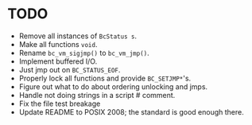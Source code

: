 # TODO

* Remove all instances of `BcStatus s`.
* Make all functions `void`.
* Rename `bc_vm_sigjmp()` to `bc_vm_jmp()`.
* Implement buffered I/O.
* Just jmp out on `BC_STATUS_EOF`.
* Properly lock all functions and provide `BC_SETJMP*`'s.
* Figure out what to do about ordering unlocking and jmps.
* Handle not doing strings in a script # comment.
* Fix the file test breakage
* Update README to POSIX 2008; the standard is good enough there.
